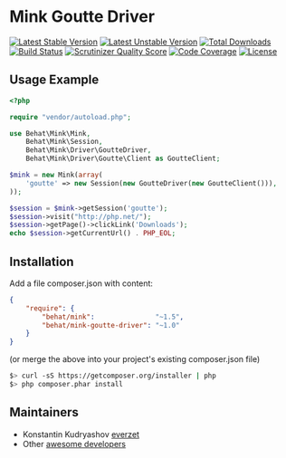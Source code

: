 Mink Goutte Driver
==================

[![Latest Stable Version](https://poser.pugx.org/behat/mink-goutte-driver/v/stable.svg)](https://packagist.org/packages/behat/mink-goutte-driver)
[![Latest Unstable Version](https://poser.pugx.org/behat/mink-goutte-driver/v/unstable.svg)](https://packagist.org/packages/behat/mink-goutte-driver)
[![Total Downloads](https://poser.pugx.org/behat/mink-goutte-driver/downloads.svg)](https://packagist.org/packages/behat/mink-goutte-driver)
[![Build Status](https://travis-ci.org/Behat/MinkGoutteDriver.svg?branch=master)](https://travis-ci.org/Behat/MinkGoutteDriver)
[![Scrutinizer Quality Score](https://scrutinizer-ci.com/g/Behat/MinkGoutteDriver/badges/quality-score.png?s=ca141bb2cad18e74cf3d3b132b1a6aa0f3f004a5)](https://scrutinizer-ci.com/g/Behat/MinkGoutteDriver/)
[![Code Coverage](https://scrutinizer-ci.com/g/Behat/MinkGoutteDriver/badges/coverage.png?s=ca2d17a948660bfaeb4a95bf1a709644305c54f3)](https://scrutinizer-ci.com/g/Behat/MinkGoutteDriver/)
[![License](https://poser.pugx.org/behat/mink-goutte-driver/license.svg)](https://packagist.org/packages/behat/mink-goutte-driver)

Usage Example
-------------

``` php
<?php

require "vendor/autoload.php";

use Behat\Mink\Mink,
    Behat\Mink\Session,
    Behat\Mink\Driver\GoutteDriver,
    Behat\Mink\Driver\Goutte\Client as GoutteClient;

$mink = new Mink(array(
    'goutte' => new Session(new GoutteDriver(new GoutteClient())),
));

$session = $mink->getSession('goutte');
$session->visit("http://php.net/");
$session->getPage()->clickLink('Downloads');
echo $session->getCurrentUrl() . PHP_EOL;
```

Installation
------------

Add a file composer.json with content:

``` json
{
    "require": {
        "behat/mink":               "~1.5",
        "behat/mink-goutte-driver": "~1.0"
    }
}
```

(or merge the above into your project's existing composer.json file)

``` bash
$> curl -sS https://getcomposer.org/installer | php
$> php composer.phar install
```

Maintainers
-----------

* Konstantin Kudryashov [everzet](http://github.com/everzet)
* Other [awesome developers](https://github.com/Behat/MinkGoutteDriver/graphs/contributors)

